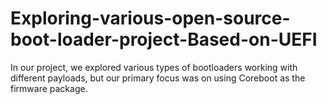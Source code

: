 # Exploring-various-open-source-boot-loader-project-Based-on-UEFI
In our project, we explored various types of bootloaders working with different payloads, but our primary focus was on using Coreboot as the firmware package.
